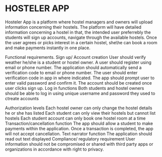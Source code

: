 # HOSTELER APP

Hosteler App is a platform where hostel managers and owners will upload information concerning their hostels. The platform will have detailed information concerning a hostel in that, the intended user preferrebly the students will sign up accounts, navigate through the available hostels. Once the user agrees or picks interest in a certain hostel, she\he can book a room and make payments instantly in one place.

Functional requirements.
Sign up/ Account creation
User should verify weather he/she is a student or hostel owner.
A user should register using email or phone number.
The application should automatically send a verification code to email or phone number.
The user should enter verification code in app in where indicated.
The app should prompt user to enter valid password and confirm it.
The account should be created once user clicks sign up.
Log in functions
Both students and hostel owners should be able to log in using unique username and password they used to ctreate accounts

Authorization levels
Each hostel owner can only change the hostel details he or she has listed
Each student can only view their hostels but cannot list hostels
Each student account can only book one hostel room at a time
Transaction/cancellation function
The app should allow a student to make payments within the application.
Once a transaction is completed, the app will not accept cancellation.
Text narrator function
The application should read out text displayed
Compliance/ regulatory requirement
User information should not be compromised or shared with third party apps or organizations in accordance with right to privacy.
